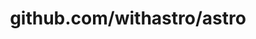 ---
layout: post
title: github.com/withastro/astro
categories: link
tags: [انگلیسی, گیت‌هاب, برنامه‌نویسی]
---